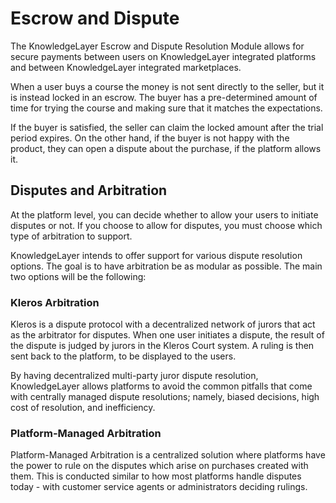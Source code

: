 # Escrow and Dispute

The KnowledgeLayer Escrow and Dispute Resolution Module allows for secure payments between users on KnowledgeLayer integrated platforms and between KnowledgeLayer integrated marketplaces.

When a user buys a course the money is not sent directly to the seller, but it is instead locked in an escrow. The buyer has a pre-determined amount of time for trying the course and making sure that it matches the expectations.

If the buyer is satisfied, the seller can claim the locked amount after the trial period expires. On the other hand, if the buyer is not happy with the product, they can open a dispute about the purchase, if the platform allows it.

## Disputes and Arbitration

At the platform level, you can decide whether to allow your users to initiate disputes or not. If you choose to allow for disputes, you must choose which type of arbitration to support.

KnowledgeLayer intends to offer support for various dispute resolution options. The goal is to have arbitration be as modular as possible. The main two options will be the following:

### Kleros Arbitration

Kleros is a dispute protocol with a decentralized network of jurors that act as the arbitrator for disputes. When one user initiates a dispute, the result of the dispute is judged by jurors in the Kleros Court system. A ruling is then sent back to the platform, to be displayed to the users.

By having decentralized multi-party juror dispute resolution, KnowledgeLayer allows platforms to avoid the common pitfalls that come with centrally managed dispute resolutions; namely, biased decisions, high cost of resolution, and inefficiency.

### Platform-Managed Arbitration

Platform-Managed Arbitration is a centralized solution where platforms have the power to rule on the disputes which arise on purchases created with them. This is conducted similar to how most platforms handle disputes today - with customer service agents or administrators deciding rulings.
